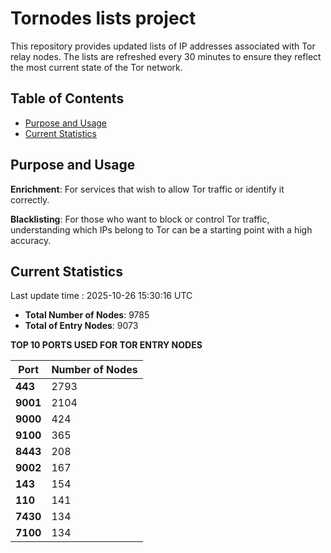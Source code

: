 # Tornodes lists project

This repository provides updated lists of IP addresses associated with Tor relay nodes. The lists are refreshed every 30 minutes to ensure they reflect the most current state of the Tor network.

## Table of Contents

- [Purpose and Usage](#purpose-and-usage)
- [Current Statistics](#current-statistics)


## Purpose and Usage

**Enrichment**: For services that wish to allow Tor traffic or identify it correctly.

**Blacklisting**: For those who want to block or control Tor traffic, understanding which IPs belong to Tor can be a starting point with a high accuracy.

## Current Statistics

Last update time : 2025-10-26 15:30:16 UTC

- **Total Number of Nodes**: 9785
- **Total of Entry Nodes**: 9073

**TOP 10 PORTS USED FOR TOR ENTRY NODES**

| **Port** | **Number of Nodes** |
|------|-----------------|
| **443**   | 2793  |
| **9001**   | 2104  |
| **9000**   | 424  |
| **9100**   | 365  |
| **8443**   | 208  |
| **9002**   | 167  |
| **143**   | 154  |
| **110**   | 141  |
| **7430**   | 134  |
| **7100**   | 134  |

